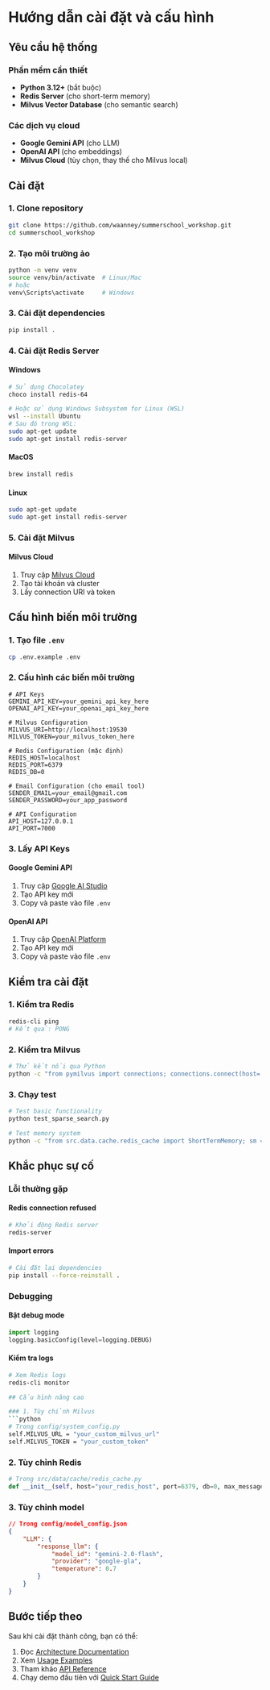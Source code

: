 # Hướng dẫn cài đặt và cấu hình

## Yêu cầu hệ thống

### Phần mềm cần thiết
- **Python 3.12+** (bắt buộc)
- **Redis Server** (cho short-term memory)
- **Milvus Vector Database** (cho semantic search)

### Các dịch vụ cloud
- **Google Gemini API** (cho LLM)
- **OpenAI API** (cho embeddings)
- **Milvus Cloud** (tùy chọn, thay thế cho Milvus local)

## Cài đặt

### 1. Clone repository
```bash
git clone https://github.com/waanney/summerschool_workshop.git
cd summerschool_workshop
```

### 2. Tạo môi trường ảo
```bash
python -m venv venv
source venv/bin/activate  # Linux/Mac
# hoặc
venv\Scripts\activate     # Windows
```

### 3. Cài đặt dependencies
```bash
pip install .
```

### 4. Cài đặt Redis Server

#### Windows
```bash
# Sử dụng Chocolatey
choco install redis-64

# Hoặc sử dụng Windows Subsystem for Linux (WSL)
wsl --install Ubuntu
# Sau đó trong WSL:
sudo apt-get update
sudo apt-get install redis-server
```

#### MacOS
```bash
brew install redis
```

#### Linux
```bash
sudo apt-get update
sudo apt-get install redis-server
```

### 5. Cài đặt Milvus
#### Milvus Cloud
1. Truy cập [Milvus Cloud](https://cloud.milvus.io/)
2. Tạo tài khoản và cluster
3. Lấy connection URI và token

## Cấu hình biến môi trường

### 1. Tạo file `.env`
```bash
cp .env.example .env
```

### 2. Cấu hình các biến môi trường
```env
# API Keys
GEMINI_API_KEY=your_gemini_api_key_here
OPENAI_API_KEY=your_openai_api_key_here

# Milvus Configuration
MILVUS_URI=http://localhost:19530
MILVUS_TOKEN=your_milvus_token_here

# Redis Configuration (mặc định)
REDIS_HOST=localhost
REDIS_PORT=6379
REDIS_DB=0

# Email Configuration (cho email tool)
SENDER_EMAIL=your_email@gmail.com
SENDER_PASSWORD=your_app_password

# API Configuration
API_HOST=127.0.0.1
API_PORT=7000
```

### 3. Lấy API Keys

#### Google Gemini API
1. Truy cập [Google AI Studio](https://makersuite.google.com/app/apikey)
2. Tạo API key mới
3. Copy và paste vào file `.env`

#### OpenAI API
1. Truy cập [OpenAI Platform](https://platform.openai.com/api-keys)
2. Tạo API key mới
3. Copy và paste vào file `.env`

## Kiểm tra cài đặt

### 1. Kiểm tra Redis
```bash
redis-cli ping
# Kết quả: PONG
```

### 2. Kiểm tra Milvus
```bash
# Thử kết nối qua Python
python -c "from pymilvus import connections; connections.connect(host='localhost', port='19530'); print('Milvus connected successfully')"
```

### 3. Chạy test
```bash
# Test basic functionality
python test_sparse_search.py

# Test memory system
python -c "from src.data.cache.redis_cache import ShortTermMemory; sm = ShortTermMemory(); print('Memory system working')"
```

## Khắc phục sự cố

### Lỗi thường gặp

#### Redis connection refused
```bash
# Khởi động Redis server
redis-server
```
#### Import errors
```bash
# Cài đặt lại dependencies
pip install --force-reinstall .
```
### Debugging

#### Bật debug mode
```python
import logging
logging.basicConfig(level=logging.DEBUG)
```

#### Kiểm tra logs
```bash
# Xem Redis logs
redis-cli monitor

## Cấu hình nâng cao

### 1. Tùy chỉnh Milvus
```python
# Trong config/system_config.py
self.MILVUS_URL = "your_custom_milvus_url"
self.MILVUS_TOKEN = "your_custom_token"
```

### 2. Tùy chỉnh Redis
```python
# Trong src/data/cache/redis_cache.py
def __init__(self, host="your_redis_host", port=6379, db=0, max_messages=15):
```

### 3. Tùy chỉnh model
```json
// Trong config/model_config.json
{
    "LLM": {
        "response_llm": {
            "model_id": "gemini-2.0-flash",
            "provider": "google-gla",
            "temperature": 0.7
        }
    }
}
```

## Bước tiếp theo

Sau khi cài đặt thành công, bạn có thể:
1. Đọc [Architecture Documentation](architecture.md)
2. Xem [Usage Examples](usage.md)
3. Tham khảo [API Reference](api.md)
4. Chạy demo đầu tiên với [Quick Start Guide](quickstart.md)

